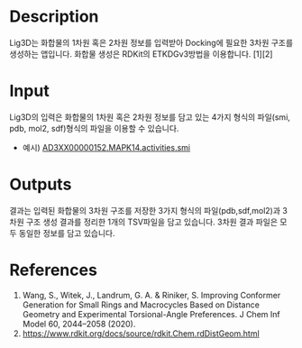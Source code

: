 # Description 

Lig3D는 화합물의 1차원 혹은 2차원 정보를 입력받아 Docking에 필요한 3차원 구조를 생성하는 앱입니다. 화합물 생성은 RDKit의 ETKDGv3방법을 이용합니다. [1][2]

# Input

Lig3D의 입력은 화합물의 1차원 혹은 2차원 정보를 담고 있는 4가지 형식의 파일(smi, pdb, mol2, sdf)형식의 파일을 이용할 수 있습니다.

* 예시) [AD3XX00000152.MAPK14.activities.smi](AD3XX00000152.MAPK14.activities.smi)

# Outputs

결과는 입력된 화합물의 3차원 구조를 저장한 3가지 형식의 파일(pdb,sdf,mol2)과 3차원 구조 생성 결과를 정리한 1개의 TSV파일을 담고 있습니다. 3차원 결과 파일은 모두 동일한 정보를 담고 있습니다.

# References
1. Wang, S., Witek, J., Landrum, G. A. & Riniker, S. Improving Conformer Generation for Small Rings and Macrocycles Based on Distance Geometry and Experimental Torsional-Angle Preferences. J Chem Inf Model 60, 2044–2058 (2020).
2. https://www.rdkit.org/docs/source/rdkit.Chem.rdDistGeom.html
